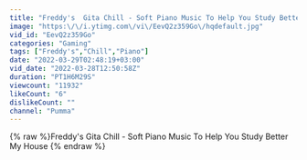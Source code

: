 ```yaml
---
title: "Freddy's  Gita Chill - Soft Piano Music To Help You Study Better My House"
image: "https:\/\/i.ytimg.com\/vi\/EevQ2z359Go\/hqdefault.jpg"
vid_id: "EevQ2z359Go"
categories: "Gaming"
tags: ["Freddy's","Chill","Piano"]
date: "2022-03-29T02:48:19+03:00"
vid_date: "2022-03-28T12:50:58Z"
duration: "PT1H6M29S"
viewcount: "11932"
likeCount: "6"
dislikeCount: ""
channel: "Pumma"
---
```

{% raw %}Freddy's  Gita Chill - Soft Piano Music To Help You Study Better My House {% endraw %}
